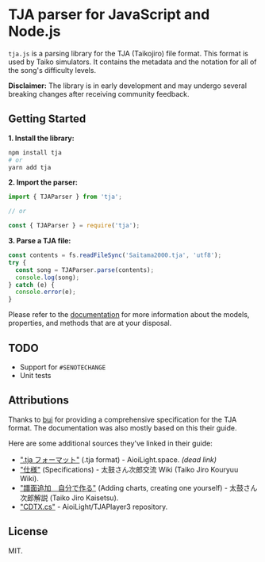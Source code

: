 # TJA parser for JavaScript and Node.js

`tja.js` is a parsing library for the TJA (Taikojiro) file format. This format
is used by Taiko simulators. It contains the metadata and the notation for all
of the song's difficulty levels.

**Disclaimer:** The library is in early development and may undergo several
breaking changes after receiving community feedback.

## Getting Started

**1. Install the library:**

```sh
npm install tja
# or
yarn add tja
```

**2. Import the parser:**

```js
import { TJAParser } from 'tja';

// or

const { TJAParser } = require('tja');
```

**3. Parse a TJA file:**

```js
const contents = fs.readFileSync('Saitama2000.tja', 'utf8');
try {
  const song = TJAParser.parse(contents);
  console.log(song);
} catch (e) {
  console.error(e);
}
```

Please refer to the [documentation][docs-url] for more information about the
models, properties, and methods that are at your disposal.

## TODO

- Support for `#SENOTECHANGE`
- Unit tests

## Attributions

Thanks to [bui][bui-profile-url] for providing a comprehensive specification for
the TJA format. The documentation was also mostly based on this their guide.

Here are some additional sources they've linked in their guide:

- [".tja フォーマット"][aioilight-url] (.tja format) - AioiLight.space. _(dead link)_
- ["仕様"][taikojiro-wiki-url] (Specifications) - 太鼓さん次郎交流 Wiki (Taiko Jiro Kouryuu Wiki).
- ["譜面追加　自分で作る"][taikojiro-guide-url] (Adding charts, creating one yourself) - 太鼓さん次郎解説 (Taiko Jiro Kaisetsu).
- ["CDTX.cs"][tjaplayer3-cdtx-url] - AioiLight/TJAPlayer3 repository.

## License

MIT.

[docs-url]: https://jozsefsallai.github.io/tja-js/
[bui-profile-url]: https://github.com/bui
[aioilight-url]: https://aioilight.space/taiko/tjap3/doc/tja/
[taikojiro-wiki-url]: https://wikiwiki.jp/jiro/%E5%A4%AA%E9%BC%93%E3%81%95%E3%82%93%E6%AC%A1%E9%83%8E
[taikojiro-guide-url]: http://taikosanjiro.hatenablog.com/entry/%E8%AD%9C%E9%9D%A2-2
[tjaplayer3-cdtx-url]: https://github.com/AioiLight/TJAPlayer3/blob/master/TJAPlayer3/Songs/CDTX.cs
